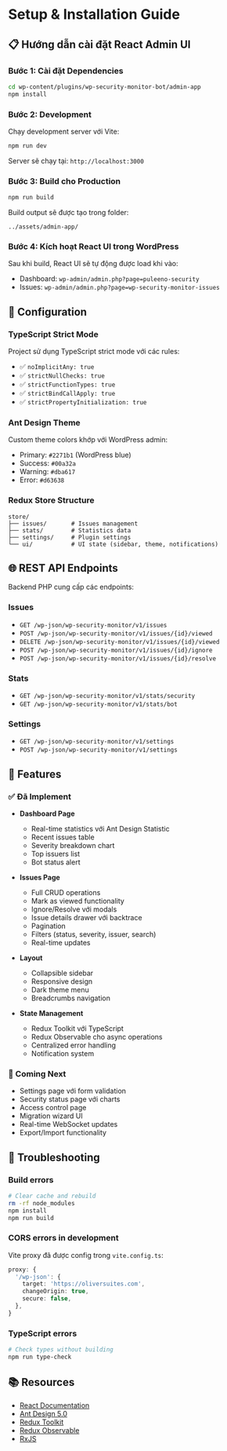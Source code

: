 # Setup & Installation Guide

## 📋 Hướng dẫn cài đặt React Admin UI

### Bước 1: Cài đặt Dependencies

```bash
cd wp-content/plugins/wp-security-monitor-bot/admin-app
npm install
```

### Bước 2: Development

Chạy development server với Vite:

```bash
npm run dev
```

Server sẽ chạy tại: `http://localhost:3000`

### Bước 3: Build cho Production

```bash
npm run build
```

Build output sẽ được tạo trong folder:
```
../assets/admin-app/
```

### Bước 4: Kích hoạt React UI trong WordPress

Sau khi build, React UI sẽ tự động được load khi vào:
- Dashboard: `wp-admin/admin.php?page=puleeno-security`
- Issues: `wp-admin/admin.php?page=wp-security-monitor-issues`

## 🔧 Configuration

### TypeScript Strict Mode

Project sử dụng TypeScript strict mode với các rules:
- ✅ `noImplicitAny: true`
- ✅ `strictNullChecks: true`
- ✅ `strictFunctionTypes: true`
- ✅ `strictBindCallApply: true`
- ✅ `strictPropertyInitialization: true`

### Ant Design Theme

Custom theme colors khớp với WordPress admin:
- Primary: `#2271b1` (WordPress blue)
- Success: `#00a32a`
- Warning: `#dba617`
- Error: `#d63638`

### Redux Store Structure

```
store/
├── issues/       # Issues management
├── stats/        # Statistics data
├── settings/     # Plugin settings
└── ui/           # UI state (sidebar, theme, notifications)
```

## 🌐 REST API Endpoints

Backend PHP cung cấp các endpoints:

### Issues
- `GET /wp-json/wp-security-monitor/v1/issues`
- `POST /wp-json/wp-security-monitor/v1/issues/{id}/viewed`
- `DELETE /wp-json/wp-security-monitor/v1/issues/{id}/viewed`
- `POST /wp-json/wp-security-monitor/v1/issues/{id}/ignore`
- `POST /wp-json/wp-security-monitor/v1/issues/{id}/resolve`

### Stats
- `GET /wp-json/wp-security-monitor/v1/stats/security`
- `GET /wp-json/wp-security-monitor/v1/stats/bot`

### Settings
- `GET /wp-json/wp-security-monitor/v1/settings`
- `POST /wp-json/wp-security-monitor/v1/settings`

## 🎯 Features

### ✅ Đã Implement

- **Dashboard Page**
  - Real-time statistics với Ant Design Statistic
  - Recent issues table
  - Severity breakdown chart
  - Top issuers list
  - Bot status alert

- **Issues Page**
  - Full CRUD operations
  - Mark as viewed functionality
  - Ignore/Resolve với modals
  - Issue details drawer với backtrace
  - Pagination
  - Filters (status, severity, issuer, search)
  - Real-time updates

- **Layout**
  - Collapsible sidebar
  - Responsive design
  - Dark theme menu
  - Breadcrumbs navigation

- **State Management**
  - Redux Toolkit với TypeScript
  - Redux Observable cho async operations
  - Centralized error handling
  - Notification system

### 🚧 Coming Next

- Settings page với form validation
- Security status page với charts
- Access control page
- Migration wizard UI
- Real-time WebSocket updates
- Export/Import functionality

## 🐛 Troubleshooting

### Build errors

```bash
# Clear cache and rebuild
rm -rf node_modules
npm install
npm run build
```

### CORS errors in development

Vite proxy đã được config trong `vite.config.ts`:
```ts
proxy: {
  '/wp-json': {
    target: 'https://oliversuites.com',
    changeOrigin: true,
    secure: false,
  },
}
```

### TypeScript errors

```bash
# Check types without building
npm run type-check
```

## 📚 Resources

- [React Documentation](https://react.dev/)
- [Ant Design 5.0](https://ant.design/)
- [Redux Toolkit](https://redux-toolkit.js.org/)
- [Redux Observable](https://redux-observable.js.org/)
- [RxJS](https://rxjs.dev/)

